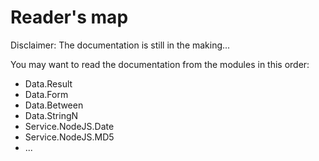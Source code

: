 # Reader's map

Disclaimer: The documentation is still in the making...

You may want to read the documentation from the modules in this order:

- Data.Result
- Data.Form
- Data.Between
- Data.StringN
- Service.NodeJS.Date
- Service.NodeJS.MD5
- ...
